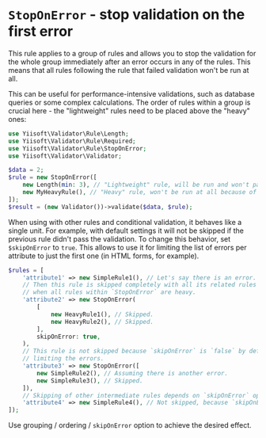 # `StopOnError` - stop validation on the first error

This rule applies to a group of rules and allows you to stop the validation for the whole group immediately after
an error occurs in any of the rules. This means that all rules following the rule that failed validation won't be
run at all.

This can be useful for performance-intensive validations, such as database queries or some complex calculations. 
The order of rules within a group is crucial here - the "lightweight" rules need to be placed above the "heavy" ones:

```php
use Yiisoft\Validator\Rule\Length;
use Yiisoft\Validator\Rule\Required;
use Yiisoft\Validator\Rule\StopOnError;
use Yiisoft\Validator\Validator;

$data = 2;
$rule = new StopOnError([
    new Length(min: 3), // "Lightweight" rule, will be run and won't pass the validation.
    new MyHeavyRule(), // "Heavy" rule, won't be run at all because of the existing error.
]);
$result = (new Validator())->validate($data, $rule);
```

When using with other rules and conditional validation, it behaves like a single unit. For example, with 
default settings it will not be skipped if the previous rule didn't pass the validation. To change this behavior, set 
`$skipOnError` to `true`. This allows to use it for limiting the list of errors per attribute to just the first one (in 
HTML forms, for example).

```php
$rules = [
    'attribute1' => new SimpleRule1(), // Let's say there is an error.
    // Then this rule is skipped completely with all its related rules because `skipOnError` is set to `true`. Useful
    // when all rules within `StopOnError` are heavy.
    'attribute2' => new StopOnError(
        [
            new HeavyRule1(), // Skipped.
            new HeavyRule2(), // Skipped.
        ],
        skipOnError: true,
    ),
    // This rule is not skipped because `skipOnError` is `false` by default. Useful for forcing validation and
    // limiting the errors.
    'attribute3' => new StopOnError([
        new SimpleRule2(), // Assuming there is another error.
        new SimpleRule3(), // Skipped.
    ]),
    // Skipping of other intermediate rules depends on `skipOnError` option set in these intermediate rules.
    'attribute4' => new SimpleRule4(), // Not skipped, because `skipOnError` is `false` by default.
]);
```

Use grouping / ordering / `skipOnError` option to achieve the desired effect.

